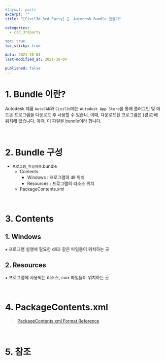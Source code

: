 ```yaml
---
#layout: posts
excerpt: ""
title: "[Civil3d 3rd Party] 📂. Autodesk Bundle 만들기"

categories:
  - c3d_3rdparty

toc: true
toc_sticky: true

data: 2021-10-04
last-modified_at: 2021-10-04

published: false
---
```


# 1. Bundle 이란?
Autodesk 제품 `AutoCAD`와 `Civil3d`에는 `Autodesk App Store`을 통해 플러그인 및 애드온 프로그램을 다운로드 후 사용할 수 있습니. 이때, 다운로드된 프로그램은 (경로)에 위치해 있습니다. 이때, 이 파일을 bundle이라 합니다.

<br>

# 2. Bundle 구성
- `프로그램_파일이름`.bundle
    - Contents
        - Windows : 프로그램의 dll 위치
        - Resources : 프로그램의 리소스 위치
    - PackageContents.xml
  
<br>

# 3. Contents
## 1. Windows
⁕ 프로그램 실행에 필요한 dll과 같은 파일들이 위치하는 곳

## 2. Resources
⁕ 프로그램에 사용되는 리소스, cuix 파일들이 위치하는 곳

<br>

# 4. PackageContents.xml
> [PackageContents.xml Format Reference](https://help.autodesk.com/view/OARX/2022/ENU/?guid=GUID-BC76355D-682B-46ED-B9B7-66C95EEF2BD0)

<br>

# 5. 참조


